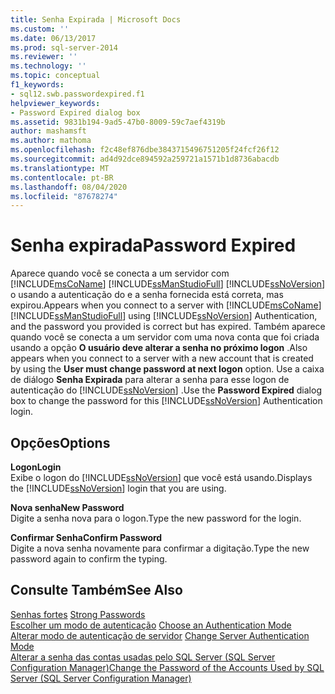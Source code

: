```yaml
---
title: Senha Expirada | Microsoft Docs
ms.custom: ''
ms.date: 06/13/2017
ms.prod: sql-server-2014
ms.reviewer: ''
ms.technology: ''
ms.topic: conceptual
f1_keywords:
- sql12.swb.passwordexpired.f1
helpviewer_keywords:
- Password Expired dialog box
ms.assetid: 9831b194-9ad5-47b0-8009-59c7aef4319b
author: mashamsft
ms.author: mathoma
ms.openlocfilehash: f2c48ef876dbe3843715496751205f24fcf26f12
ms.sourcegitcommit: ad4d92dce894592a259721a1571b1d8736abacdb
ms.translationtype: MT
ms.contentlocale: pt-BR
ms.lasthandoff: 08/04/2020
ms.locfileid: "87678274"
---
```

# <a name="password-expired"></a><span data-ttu-id="080cb-102">Senha expirada</span><span class="sxs-lookup"><span data-stu-id="080cb-102">Password Expired</span></span>
  <span data-ttu-id="080cb-103">Aparece quando você se conecta a um servidor com [!INCLUDE[msCoName](../includes/msconame-md.md)] [!INCLUDE[ssManStudioFull](../includes/ssmanstudiofull-md.md)] [!INCLUDE[ssNoVersion](../includes/ssnoversion-md.md)] o usando a autenticação do e a senha fornecida está correta, mas expirou.</span><span class="sxs-lookup"><span data-stu-id="080cb-103">Appears when you connect to a server with [!INCLUDE[msCoName](../includes/msconame-md.md)] [!INCLUDE[ssManStudioFull](../includes/ssmanstudiofull-md.md)] using [!INCLUDE[ssNoVersion](../includes/ssnoversion-md.md)] Authentication, and the password you provided is correct but has expired.</span></span> <span data-ttu-id="080cb-104">Também aparece quando você se conecta a um servidor com uma nova conta que foi criada usando a opção **O usuário deve alterar a senha no próximo logon** .</span><span class="sxs-lookup"><span data-stu-id="080cb-104">Also appears when you connect to a server with a new account that is created by using the **User must change password at next logon** option.</span></span> <span data-ttu-id="080cb-105">Use a caixa de diálogo **Senha Expirada** para alterar a senha para esse logon de autenticação do [!INCLUDE[ssNoVersion](../includes/ssnoversion-md.md)] .</span><span class="sxs-lookup"><span data-stu-id="080cb-105">Use the **Password Expired** dialog box to change the password for this [!INCLUDE[ssNoVersion](../includes/ssnoversion-md.md)] Authentication login.</span></span>  
  
## <a name="options"></a><span data-ttu-id="080cb-106">Opções</span><span class="sxs-lookup"><span data-stu-id="080cb-106">Options</span></span>  
 <span data-ttu-id="080cb-107">**Logon**</span><span class="sxs-lookup"><span data-stu-id="080cb-107">**Login**</span></span>  
 <span data-ttu-id="080cb-108">Exibe o logon do [!INCLUDE[ssNoVersion](../includes/ssnoversion-md.md)] que você está usando.</span><span class="sxs-lookup"><span data-stu-id="080cb-108">Displays the [!INCLUDE[ssNoVersion](../includes/ssnoversion-md.md)] login that you are using.</span></span>  
  
 <span data-ttu-id="080cb-109">**Nova senha**</span><span class="sxs-lookup"><span data-stu-id="080cb-109">**New Password**</span></span>  
 <span data-ttu-id="080cb-110">Digite a senha nova para o logon.</span><span class="sxs-lookup"><span data-stu-id="080cb-110">Type the new password for the login.</span></span>  
  
 <span data-ttu-id="080cb-111">**Confirmar Senha**</span><span class="sxs-lookup"><span data-stu-id="080cb-111">**Confirm Password**</span></span>  
 <span data-ttu-id="080cb-112">Digite a nova senha novamente para confirmar a digitação.</span><span class="sxs-lookup"><span data-stu-id="080cb-112">Type the new password again to confirm the typing.</span></span>  
  
## <a name="see-also"></a><span data-ttu-id="080cb-113">Consulte Também</span><span class="sxs-lookup"><span data-stu-id="080cb-113">See Also</span></span>  
 <span data-ttu-id="080cb-114">[Senhas fortes](../relational-databases/security/strong-passwords.md) </span><span class="sxs-lookup"><span data-stu-id="080cb-114">[Strong Passwords](../relational-databases/security/strong-passwords.md) </span></span>  
 <span data-ttu-id="080cb-115">[Escolher um modo de autenticação](../relational-databases/security/choose-an-authentication-mode.md) </span><span class="sxs-lookup"><span data-stu-id="080cb-115">[Choose an Authentication Mode](../relational-databases/security/choose-an-authentication-mode.md) </span></span>  
 <span data-ttu-id="080cb-116">[Alterar modo de autenticação de servidor](configure-windows/change-server-authentication-mode.md) </span><span class="sxs-lookup"><span data-stu-id="080cb-116">[Change Server Authentication Mode](configure-windows/change-server-authentication-mode.md) </span></span>  
 [<span data-ttu-id="080cb-117">Alterar a senha das contas usadas pelo SQL Server &#40;SQL Server Configuration Manager&#41;</span><span class="sxs-lookup"><span data-stu-id="080cb-117">Change the Password of the Accounts Used by SQL Server &#40;SQL Server Configuration Manager&#41;</span></span>](configure-windows/scm-services-change-the-password-of-the-accounts-used.md)  
  
  
